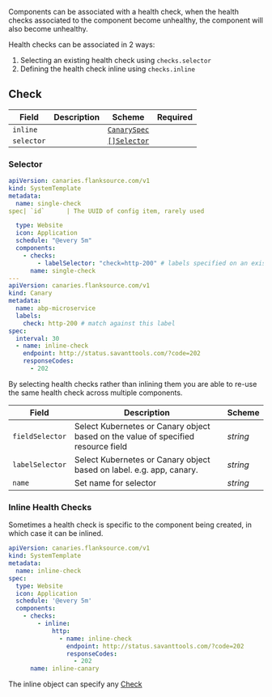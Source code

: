 Components can be associated with a health check, when the health checks associated to the component become unhealthy, the component will also become unhealthy.

Health checks can be associated in 2 ways:

1. Selecting an existing health check using `checks.selector`
2. Defining the health check inline using `checks.inline`

## Check

| Field      | Description | Scheme                                                        | Required |
| ---------- | ----------- | ------------------------------------------------------------- | -------- |
| `inline`   |             | [`CanarySpec`](../../canary-checker/reference/canary-spec.md) |          |
| `selector` |             | [`[]Selector`](#selector)                                     |          |

### Selector



```yaml
apiVersion: canaries.flanksource.com/v1
kind: SystemTemplate
metadata:
  name: single-check
spec| `id`      | The UUID of config item, rarely used                       | `string`                       |          |

  type: Website
  icon: Application
  schedule: "@every 5m"
  components:
    - checks:
        - labelSelector: "check=http-200" # labels specified on an existing check
      name: single-check
---
apiVersion: canaries.flanksource.com/v1
kind: Canary
metadata:
  name: abp-microservice
  labels:
    check: http-200 # match against this label
spec:
  interval: 30
  - name: inline-check
    endpoint: http://status.savanttools.com/?code=202
    responseCodes:
      - 202
```

By selecting health checks rather than inlining them you are able to re-use the same health check across multiple components.

| Field           | Description                                                                       | Scheme   |
| --------------- | --------------------------------------------------------------------------------- | -------- |
| `fieldSelector` | Select Kubernetes or Canary object based on the value of specified resource field | _string_ |
| `labelSelector` | Select Kubernetes or Canary object based on label. e.g. app, canary.              | _string_ |
| `name`          | Set name for selector                                                             | _string_ |

### Inline Health Checks

Sometimes a health check is specific to the component being created, in which case it can be inlined.

```yaml
apiVersion: canaries.flanksource.com/v1
kind: SystemTemplate
metadata:
  name: inline-check
spec:
  type: Website
  icon: Application
  schedule: '@every 5m'
  components:
    - checks:
        - inline:
            http:
              - name: inline-check
                endpoint: http://status.savanttools.com/?code=202
                responseCodes:
                  - 202
      name: inline-canary
```

The inline object can specify any [Check](../../canary-checker/reference/canary-spec.md)
